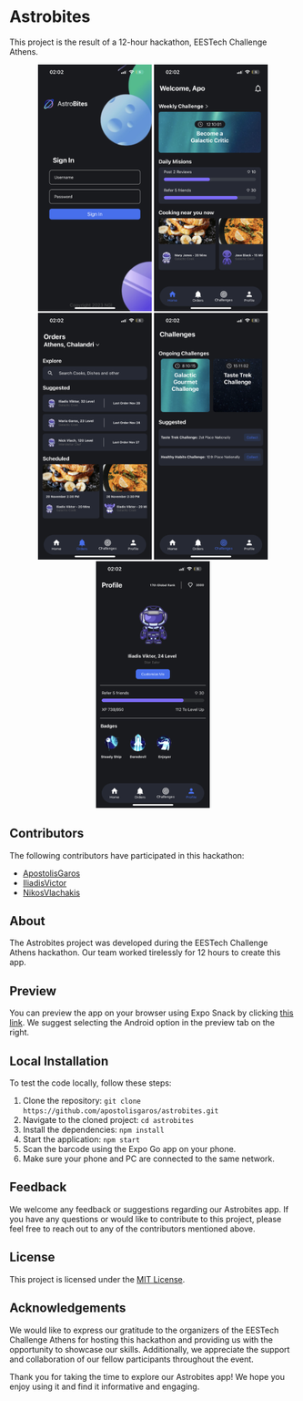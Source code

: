 # Astrobites

This project is the result of a 12-hour hackathon, EESTech Challenge Athens.

<div align="center">
  <img src="./public/login.png" alt="Login" width="200" />
  <img src="./public/home.png" alt="Home" width="200" />
  <img src="./public/orders.png" alt="Orders" width="200" />
  <img src="./public/challenges.png" alt="Challenges" width="200" />
  <img src="./public/profile.png" alt="Profile" width="200" />
</div>

## Contributors

The following contributors have participated in this hackathon:

- [ApostolisGaros](https://github.com/ApostolisGaros)
- [IliadisVictor](https://github.com/IliadisVictor)
- [NikosVlachakis](https://github.com/NikosVlachakis)

## About

The Astrobites project was developed during the EESTech Challenge Athens hackathon. Our team worked tirelessly for 12 hours to create this app.

## Preview

You can preview the app on your browser using Expo Snack by clicking [this link](https://snack.expo.dev/@apogrs/github.com-apostolisgaros-astrobites). We suggest selecting the Android option in the preview tab on the right.

## Local Installation

To test the code locally, follow these steps:

1. Clone the repository: `git clone https://github.com/apostolisgaros/astrobites.git`
2. Navigate to the cloned project: `cd astrobites`
3. Install the dependencies: `npm install`
4. Start the application: `npm start`
5. Scan the barcode using the Expo Go app on your phone.
6. Make sure your phone and PC are connected to the same network.

## Feedback

We welcome any feedback or suggestions regarding our Astrobites app. If you have any questions or would like to contribute to this project, please feel free to reach out to any of the contributors mentioned above.

## License

This project is licensed under the [MIT License](LICENSE).

## Acknowledgements

We would like to express our gratitude to the organizers of the EESTech Challenge Athens for hosting this hackathon and providing us with the opportunity to showcase our skills. Additionally, we appreciate the support and collaboration of our fellow participants throughout the event.

Thank you for taking the time to explore our Astrobites app! We hope you enjoy using it and find it informative and engaging.
